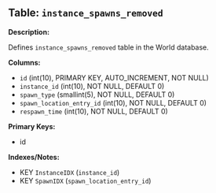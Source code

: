 ## Table: `instance_spawns_removed`

**Description:**

Defines `instance_spawns_removed` table in the World database.

**Columns:**
- `id` (int(10), PRIMARY KEY, AUTO_INCREMENT, NOT NULL)
- `instance_id` (int(10), NOT NULL, DEFAULT 0)
- `spawn_type` (smallint(5), NOT NULL, DEFAULT 0)
- `spawn_location_entry_id` (int(10), NOT NULL, DEFAULT 0)
- `respawn_time` (int(10), NOT NULL, DEFAULT 0)

**Primary Keys:**
- id

**Indexes/Notes:**
- KEY `InstanceIDX` (`instance_id`)
- KEY `SpawnIDX` (`spawn_location_entry_id`)